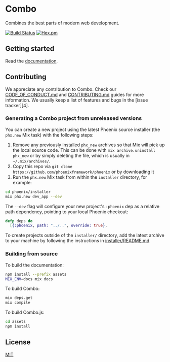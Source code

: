 # Combo

Combines the best parts of modern web development.

[![Build Status](https://github.com/combo-team/combo/workflows/CI/badge.svg)](https://github.com/combo-team/combo/actions/workflows/ci.yml) [![Hex.pm](https://img.shields.io/hexpm/v/combo.svg)](https://hex.pm/packages/combo)

## Getting started

Read the [documentation](https://hexdocs.pm/combo).

## Contributing

We appreciate any contribution to Combo. Check our [CODE_OF_CONDUCT.md](CODE_OF_CONDUCT.md) and [CONTRIBUTING.md](CONTRIBUTING.md) guides for more information. We usually keep a list of features and bugs in the [issue tracker][4].

### Generating a Combo project from unreleased versions

You can create a new project using the latest Phoenix source installer (the `phx.new` Mix task) with the following steps:

1. Remove any previously installed `phx_new` archives so that Mix will pick up the local source code. This can be done with `mix archive.uninstall phx_new` or by simply deleting the file, which is usually in `~/.mix/archives/`.
2. Copy this repo via `git clone https://github.com/phoenixframework/phoenix` or by downloading it
3. Run the `phx.new` Mix task from within the `installer` directory, for example:

```bash
cd phoenix/installer
mix phx.new dev_app --dev
```

The `--dev` flag will configure your new project's `:phoenix` dep as a relative path dependency, pointing to your local Phoenix checkout:

```elixir
defp deps do
  [{:phoenix, path: "../..", override: true},
```

To create projects outside of the `installer/` directory, add the latest archive to your machine by following the instructions in [installer/README.md](https://github.com/phoenixframework/phoenix/blob/main/installer/README.md)

### Building from source

To build the documentation:

```bash
npm install --prefix assets
MIX_ENV=docs mix docs
```

To build Combo:

```bash
mix deps.get
mix compile
```

To build Combo.js:

```bash
cd assets
npm install
```

## License

[MIT](LICENSE.txt)

